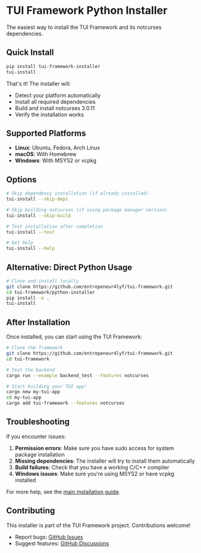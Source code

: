 # TUI Framework Python Installer

The easiest way to install the TUI Framework and its notcurses dependencies.

## Quick Install

```bash
pip install tui-framework-installer
tui-install
```

That's it! The installer will:
- Detect your platform automatically
- Install all required dependencies
- Build and install notcurses 3.0.11
- Verify the installation works

## Supported Platforms

- **Linux**: Ubuntu, Fedora, Arch Linux
- **macOS**: With Homebrew
- **Windows**: With MSYS2 or vcpkg

## Options

```bash
# Skip dependency installation (if already installed)
tui-install --skip-deps

# Skip building notcurses (if using package manager version)
tui-install --skip-build

# Test installation after completion
tui-install --test

# Get help
tui-install --help
```

## Alternative: Direct Python Usage

```bash
# Clone and install locally
git clone https://github.com/entrepeneur4lyf/tui-framework.git
cd tui-framework/python-installer
pip install -e .
tui-install
```

## After Installation

Once installed, you can start using the TUI Framework:

```bash
# Clone the framework
git clone https://github.com/entrepeneur4lyf/tui-framework.git
cd tui-framework

# Test the backend
cargo run --example backend_test --features notcurses

# Start building your TUI app!
cargo new my-tui-app
cd my-tui-app
cargo add tui-framework --features notcurses
```

## Troubleshooting

If you encounter issues:

1. **Permission errors**: Make sure you have sudo access for system package installation
2. **Missing dependencies**: The installer will try to install them automatically
3. **Build failures**: Check that you have a working C/C++ compiler
4. **Windows issues**: Make sure you're using MSYS2 or have vcpkg installed

For more help, see the [main installation guide](../INSTALLATION.md).

## Contributing

This installer is part of the TUI Framework project. Contributions welcome!

- Report bugs: [GitHub Issues](https://github.com/entrepeneur4lyf/tui-framework/issues)
- Suggest features: [GitHub Discussions](https://github.com/entrepeneur4lyf/tui-framework/discussions)
